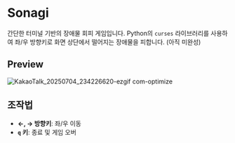 # Sonagi

간단한 터미널 기반의 장애물 회피 게임입니다. Python의 `curses` 라이브러리를 사용하여 좌/우 방향키로 화면 상단에서 떨어지는 장애물을 피합니다. (아직 미완성)



## Preview

![KakaoTalk_20250704_234226620-ezgif com-optimize](https://github.com/user-attachments/assets/088d5ce0-402a-4c0e-8c81-3e552fed2f2b)




## 조작법

* **←, → 방향키**: 좌/우 이동
* **`q` 키**: 종료 및 게임 오버




